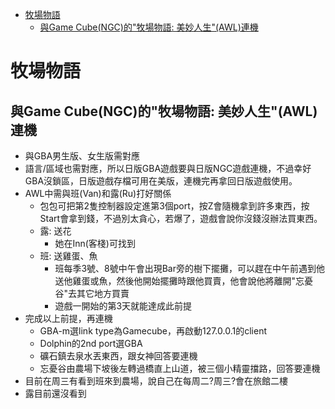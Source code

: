 <!--ts-->
   * [牧場物語](#牧場物語)
      * [與Game Cube(NGC)的"牧場物語: 美妙人生"(AWL)連機](#與game-cubengc的牧場物語-美妙人生awl連機)

<!-- Added by: test, at: 四 10月 17 20:26:24 CST 2019 -->

<!--te-->
# 牧場物語
## 與Game Cube(NGC)的"牧場物語: 美妙人生"(AWL)連機
* 與GBA男生版、女生版需對應
* 語言/區域也需對應，所以日版GBA遊戲要與日版NGC遊戲連機，不過幸好GBA沒鎖區，日版遊戲存檔可用在美版，連機完再拿回日版遊戲使用。
* AWL中需與班(Van)和露(Ru)打好關係
  + 包包可把第2隻控制器設定進第3個port，按Z會隨機拿到許多東西，按Start會拿到錢，不過別太貪心，若爆了，遊戲會說你沒錢沒辦法買東西。
  + 露: 送花
    - 她在Inn(客棧)可找到
  + 班: 送雞蛋、魚
    - 班每季3號、8號中午會出現Bar旁的樹下擺攤，可以趕在中午前遇到他送他雞蛋或魚，然後他開始擺攤時跟他買賣，他會說他將離開"忘憂谷"去其它地方買賣
    - 遊戲一開始的第3天就能達成此前提
* 完成以上前提，再連機
  + GBA-m選link type為Gamecube，再啟動127.0.0.1的client
  + Dolphin的2nd port選GBA
  + 礦石鎮去泉水丟東西，跟女神回答要連機
  + 忘憂谷由農場下坡後左轉過橋直上山道，被三個小精靈擋路，回答要連機
* 目前在周三有看到班來到農場，說自己在每周二?周三?會在旅館二樓
* 露目前還沒看到
